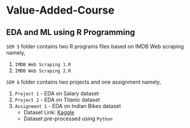 # Value-Added-Course
## EDA and ML using R Programming 

`SEM 5` folder contains two R programs files based on IMDB Web scraping namely,
1. `IMDB Web Scraping 1.R`
2. `IMDB Web Scraping 2.R`

`SEM 6` folder contains two projects and one assignment namely,
1. `Project 1` - EDA on Salary dataset
2. `Project 2` - EDA on Titanic dataset
3. `Assignment 1` - EDA on Indian Bikes dataset 
    * Dataset Link: [Kaggle](https://www.kaggle.com/datasets/rajeshrampure/motorbikes-in-indian-market-2022)
    * Dataset pre-processed using `Python`
